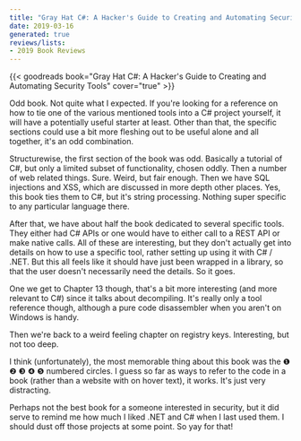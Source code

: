 ```yaml
---
title: "Gray Hat C#: A Hacker's Guide to Creating and Automating Security Tools"
date: 2019-03-16
generated: true
reviews/lists:
- 2019 Book Reviews
---
```

{{< goodreads book="Gray Hat C#: A Hacker's Guide to Creating and Automating Security Tools" cover="true" >}}

Odd book. Not quite what I expected. If you're looking for a reference on how to tie one of the various mentioned tools into a C# project yourself, it will have a potentially useful starter at least. Other than that, the specific sections could use a bit more fleshing out to be useful alone and all together, it's an odd combination.  

Structurewise, the first section of the book was odd. Basically a tutorial of C#, but only a limited subset of functionality, chosen oddly. Then a number of web related things. Sure. Weird, but fair enough. Then we have SQL injections and XSS, which are discussed in more depth other places. Yes, this book ties them to C#, but it's string processing. Nothing super specific to any particular language there.  

<!--more-->

After that, we have about half the book dedicated to several specific tools. They either had C# APIs or one would have to either call to a REST API or make native calls. All of these are interesting, but they don't actually get into details on how to use a specific tool, rather setting up using it with C# / .NET. But this all feels like it should have just been wrapped in a library, so that the user doesn't necessarily need the details. So it goes.  

One we get to Chapter 13 though, that's a bit more interesting (and more relevant to C#) since it talks about decompiling. It's really only a tool reference though, although a pure code disassembler when you aren't on Windows is handy.  

Then we're back to a weird feeling chapter on registry keys. Interesting, but not too deep.  

I think (unfortunately), the most memorable thing about this book was the ❶ ❷ ❸ ❹ ❺ numbered circles. I guess so far as ways to refer to the code in a book (rather than a website with on hover text), it works. It's just very distracting.  

Perhaps not the best book for a someone interested in security, but it did serve to remind me how much I liked .NET and C# when I last used them. I should dust off those projects at some point. So yay for that!


